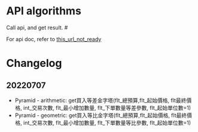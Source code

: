 # API algorithms

Call api, and get result. #

For api doc, refer to [this_url_not_ready](https#)

# Changelog

## 20220707
- Pyramid - arithmetic: get買入等差金字塔(flt_總預算,flt_起始價格, flt最終價格, int_交易次數, flt_最小增加數量, flt_下單數量等差參數, flt_起始單位數=1)
- Pyramid - geometric: get買入等比金字塔(flt_總預算,flt_起始價格, flt最終價格, int_交易次數, flt_最小增加數量, flt_下單數量等比參數, flt_起始單位數=1)